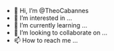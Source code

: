 - 👋 Hi, I’m @TheoCabannes
- 👀 I’m interested in ...
- 🌱 I’m currently learning ...
- 💞️ I’m looking to collaborate on ...
- 📫 How to reach me ...

<!---
TheoCabannes/TheoCabannes is a ✨ special ✨ repository because its `README.md` (this file) appears on your GitHub profile.
You can click the Preview link to take a look at your changes.
--->
